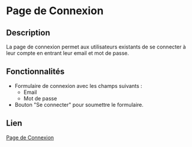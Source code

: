 # Page de Connexion

## Description
La page de connexion permet aux utilisateurs existants de se connecter à leur compte en entrant leur email et mot de passe.

## Fonctionnalités
- Formulaire de connexion avec les champs suivants :
  - Email
  - Mot de passe
- Bouton "Se connecter" pour soumettre le formulaire.

## Lien
[Page de Connexion](login.html)